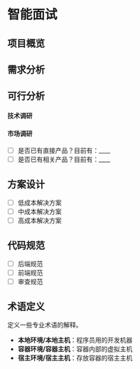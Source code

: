 # 智能面试

## 项目概览

## 需求分析

## 可行分析

#### 技术调研

#### 市场调研

- [ ] 是否已有直接产品？目前有：____
- [ ] 是否已有相关产品？目前有：____

## 方案设计

- [ ] 低成本解决方案
- [ ] 中成本解决方案
- [ ] 高成本解决方案

## 代码规范

- [ ] 后端规范
- [ ] 前端规范
- [ ] 审查规范

## 术语定义

定义一些专业术语的解释。

- **本地环境/本地主机**：程序员用的开发机器
- **容器环境/容器主机**：容器内部的虚拟主机
- **宿主环境/宿主主机**：存放容器的宿主主机
